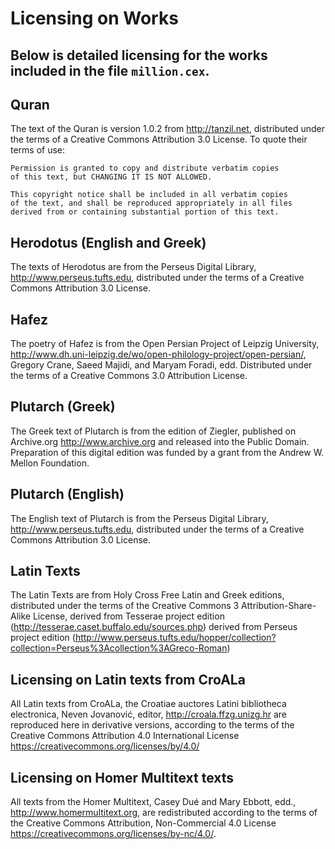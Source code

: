 # Licensing on Works

## Below is detailed licensing for the works included in the file `million.cex`.

## Quran

The text of the Quran is version 1.0.2 from <http://tanzil.net>, distributed under the terms of a Creative Commons Attribution 3.0 License.  To quote their terms of use:

    Permission is granted to copy and distribute verbatim copies
    of this text, but CHANGING IT IS NOT ALLOWED.

    This copyright notice shall be included in all verbatim copies
    of the text, and shall be reproduced appropriately in all files
    derived from or containing substantial portion of this text.

## Herodotus (English and Greek)

The texts of Herodotus are from the Perseus Digital Library, <http://www.perseus.tufts.edu>, distributed under the terms of a Creative Commons Attribution 3.0 License.

## Hafez

The poetry of Hafez is from the Open Persian Project of Leipzig University, <http://www.dh.uni-leipzig.de/wo/open-philology-project/open-persian/>, Gregory Crane, Saeed Majidi, and Maryam Foradi, edd. Distributed under the terms of a Creative Commons 3.0 Attribution License.

## Plutarch (Greek)

The Greek text of Plutarch is from the edition of Ziegler, published on Archive.org <http://www.archive.org> and released into the Public Domain. Preparation of this digital edition was funded by a grant from the Andrew W. Mellon Foundation.

## Plutarch (English)

The English text of Plutarch is from the Perseus Digital Library, <http://www.perseus.tufts.edu>, distributed under the terms of a Creative Commons Attribution 3.0 License.

## Latin Texts

The Latin Texts are from Holy Cross Free Latin and Greek editions, distributed under the terms of the Creative Commons 3 Attribution-Share-Alike License, derived from Tesserae project edition (http://tesserae.caset.buffalo.edu/sources.php) derived from Perseus project edition (http://www.perseus.tufts.edu/hopper/collection?collection=Perseus%3Acollection%3AGreco-Roman)

## Licensing on Latin texts from CroALa

All Latin texts from CroALa, the Croatiae auctores Latini bibliotheca electronica, Neven Jovanović, editor, <http://croala.ffzg.unizg.hr> are reproduced here in derivative versions, according to the terms of the Creative Commons Attribution 4.0 International License <https://creativecommons.org/licenses/by/4.0/>

## Licensing on Homer Multitext texts

All texts from the Homer Multitext, Casey Dué and Mary Ebbott, edd., <http://www.homermultitext.org>, are redistributed according to the terms of the Creative Commons Attribution, Non-Commercial 4.0 License <https://creativecommons.org/licenses/by-nc/4.0/>.
